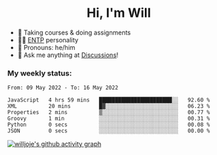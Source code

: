 <h1 align="center">Hi, I'm Will</h1>


-   :seedling: Taking courses & doing assignments
-   :man_scientist: [ENTP](https://www.16personalities.com/entp-personality) personality
-   :man: Pronouns: he/him
-   :thought_balloon: Ask me anything at [Discussions](https://github.com/willjoje/willjoje/discussions/new)!

### My weekly status:
<!--START_SECTION:waka-->

```text
From: 09 May 2022 - To: 16 May 2022

JavaScript   4 hrs 59 mins   ███████████████████████░░   92.60 %
XML          20 mins         █▓░░░░░░░░░░░░░░░░░░░░░░░   06.23 %
Properties   2 mins          ▒░░░░░░░░░░░░░░░░░░░░░░░░   00.77 %
Groovy       1 min           ░░░░░░░░░░░░░░░░░░░░░░░░░   00.31 %
Python       0 secs          ░░░░░░░░░░░░░░░░░░░░░░░░░   00.08 %
JSON         0 secs          ░░░░░░░░░░░░░░░░░░░░░░░░░   00.00 %
```

<!--END_SECTION:waka-->

[![willjoje's github activity graph](https://activity-graph.herokuapp.com/graph?username=willjoje&theme=react-dark&custom_title=Here's%20my%20codding%20days&hide_border=true)](https://github.com/ashutosh00710/github-readme-activity-graph)
